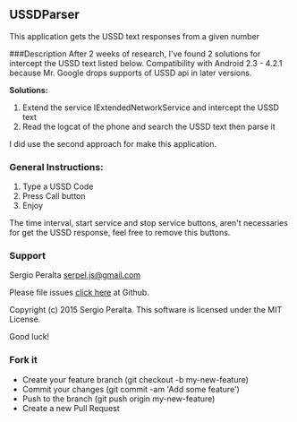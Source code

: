 ## USSDParser
This application gets the USSD text responses from a given number

###Description
After 2 weeks of research, I've found 2 solutions for intercept the USSD text  listed below. Compatibility with Android 2.3 - 4.2.1 because Mr. Google drops supports of USSD api in later versions.

**Solutions:**

1. Extend the service IExtendedNetworkService and intercept the USSD text
2. Read the logcat of the phone and search the USSD text then parse it

I did use the second approach for make this application.

### General Instructions:
1. Type a USSD Code
2. Press Call button 
3. Enjoy 

The time interval, start service and stop service buttons, aren't necessaries for get the USSD response, feel free to remove this buttons.

### Support

Sergio Peralta serpel.js@gmail.com

Please file issues [click here] at Github. 

Copyright (c) 2015 Sergio Peralta. This software is licensed under the MIT License.

Good luck!

[click here]:https://github.com/serpel/USSDParser/issues

### Fork it

- Create your feature branch (git checkout -b my-new-feature)
- Commit your changes (git commit -am 'Add some feature')
- Push to the branch (git push origin my-new-feature)
- Create a new Pull Request
